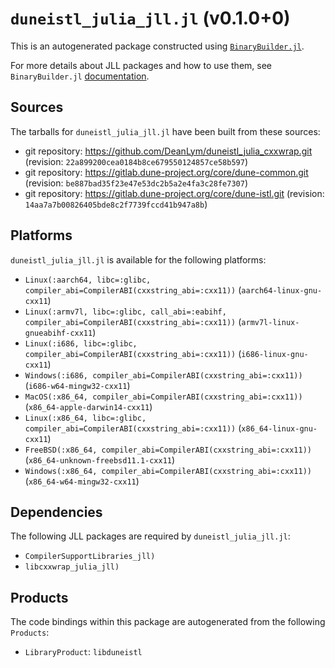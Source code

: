 # `duneistl_julia_jll.jl` (v0.1.0+0)

This is an autogenerated package constructed using [`BinaryBuilder.jl`](https://github.com/JuliaPackaging/BinaryBuilder.jl).

For more details about JLL packages and how to use them, see `BinaryBuilder.jl` [documentation](https://juliapackaging.github.io/BinaryBuilder.jl/dev/jll/).

## Sources

The tarballs for `duneistl_julia_jll.jl` have been built from these sources:

* git repository: https://github.com/DeanLym/duneistl_julia_cxxwrap.git (revision: `22a899200cea0184b8ce679550124857ce58b597`)
* git repository: https://gitlab.dune-project.org/core/dune-common.git (revision: `be887bad35f23e47e53dc2b5a2e4fa3c28fe7307`)
* git repository: https://gitlab.dune-project.org/core/dune-istl.git (revision: `14aa7a7b00826405bde8c2f7739fccd41b947a8b`)

## Platforms

`duneistl_julia_jll.jl` is available for the following platforms:

* `Linux(:aarch64, libc=:glibc, compiler_abi=CompilerABI(cxxstring_abi=:cxx11))` (`aarch64-linux-gnu-cxx11`)
* `Linux(:armv7l, libc=:glibc, call_abi=:eabihf, compiler_abi=CompilerABI(cxxstring_abi=:cxx11))` (`armv7l-linux-gnueabihf-cxx11`)
* `Linux(:i686, libc=:glibc, compiler_abi=CompilerABI(cxxstring_abi=:cxx11))` (`i686-linux-gnu-cxx11`)
* `Windows(:i686, compiler_abi=CompilerABI(cxxstring_abi=:cxx11))` (`i686-w64-mingw32-cxx11`)
* `MacOS(:x86_64, compiler_abi=CompilerABI(cxxstring_abi=:cxx11))` (`x86_64-apple-darwin14-cxx11`)
* `Linux(:x86_64, libc=:glibc, compiler_abi=CompilerABI(cxxstring_abi=:cxx11))` (`x86_64-linux-gnu-cxx11`)
* `FreeBSD(:x86_64, compiler_abi=CompilerABI(cxxstring_abi=:cxx11))` (`x86_64-unknown-freebsd11.1-cxx11`)
* `Windows(:x86_64, compiler_abi=CompilerABI(cxxstring_abi=:cxx11))` (`x86_64-w64-mingw32-cxx11`)

## Dependencies

The following JLL packages are required by `duneistl_julia_jll.jl`:

* `CompilerSupportLibraries_jll)`
* `libcxxwrap_julia_jll)`

## Products

The code bindings within this package are autogenerated from the following `Products`:

* `LibraryProduct`: `libduneistl`
